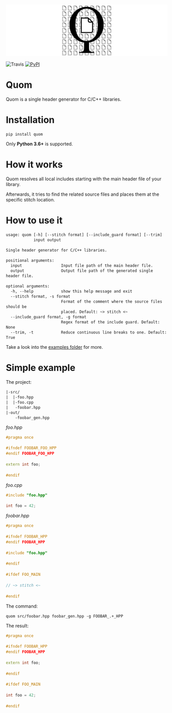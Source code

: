 ![logo](https://raw.githubusercontent.com/Viatorus/quom/master/artwork/logo_banner.png)

![Travis](https://travis-ci.org/Viatorus/quom.svg?branch=master)
[![PyPI](https://img.shields.io/pypi/v/quom.svg)](https://pypi.org/project/Quom/)


# Quom
Quom is a single header generator for C/C++ libraries.

# Installation

```
pip install quom
```

Only **Python 3.6+** is supported.

# How it works

Quom resolves all local includes starting with the main header file of your library.

Afterwards, it tries to find the related source files and places them at the specific stitch location.

# How to use it 

```
usage: quom [-h] [--stitch format] [--include_guard format] [--trim]
            input output

Single header generator for C/C++ libraries.

positional arguments:
  input                 Input file path of the main header file.
  output                Output file path of the generated single header file.

optional arguments:
  -h, --help            show this help message and exit
  --stitch format, -s format
                        Format of the comment where the source files should be
                        placed. Default: ~> stitch <~
  --include_guard format, -g format
                        Regex format of the include guard. Default: None
  --trim, -t            Reduce continuous line breaks to one. Default: True
```

Take a look into the [examples folder](examples/) for more.

# Simple example

The project:

```
|-src/
|  |-foo.hpp
|  |-foo.cpp
|   -foobar.hpp
|-out/
    -foobar_gen.hpp

```

*foo.hpp*

```cpp
#pragma once

#ifndef FOOBAR_FOO_HPP
#endif FOOBAR_FOO_HPP

extern int foo; 

#endif
```

*foo.cpp*

```cpp
#include "foo.hpp"

int foo = 42;
```

*foobar.hpp*

```cpp
#pragma once

#ifndef FOOBAR_HPP
#endif FOOBAR_HPP

#include "foo.hpp"

#endif

#ifdef FOO_MAIN

// ~> stitch <~

#endif
```

The command:

```
quom src/foobar.hpp foobar_gen.hpp -g FOOBAR_.+_HPP
```

The result:

```cpp
#pragma once

#ifndef FOOBAR_HPP
#endif FOOBAR_HPP

extern int foo;

#endif

#ifdef FOO_MAIN

int foo = 42;

#endif
```
